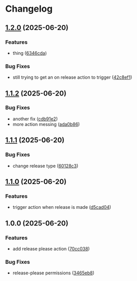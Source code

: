 # Changelog

## [1.2.0](https://github.com/Valken/testing-actions/compare/v1.1.2...v1.2.0) (2025-06-20)


### Features

* thing ([6346cda](https://github.com/Valken/testing-actions/commit/6346cdabb302af726a0a07e96b1c984460f7114f))


### Bug Fixes

* still trying to get an on release action to trigger ([42c8ef1](https://github.com/Valken/testing-actions/commit/42c8ef1528c6aaf563e221ec90d771b032b8566d))

## [1.1.2](https://github.com/Valken/testing-actions/compare/v1.1.1...v1.1.2) (2025-06-20)


### Bug Fixes

* another fix ([cdb91e2](https://github.com/Valken/testing-actions/commit/cdb91e2b8fa35cbb2609dfb91f9c4f0eaea7e901))
* more action messing ([ada0b86](https://github.com/Valken/testing-actions/commit/ada0b860c2d8082a132fac43321ebf7620838946))

## [1.1.1](https://github.com/Valken/testing-actions/compare/v1.1.0...v1.1.1) (2025-06-20)


### Bug Fixes

* change release type ([60128c3](https://github.com/Valken/testing-actions/commit/60128c3afab649d0d5f6403c31b5b0cbf9d75471))

## [1.1.0](https://github.com/Valken/testing-actions/compare/v1.0.0...v1.1.0) (2025-06-20)


### Features

* trigger action when release is made ([d5cad04](https://github.com/Valken/testing-actions/commit/d5cad047c33404ba81544c27dd7fec8ba8150101))

## 1.0.0 (2025-06-20)


### Features

* add release please action ([70cc038](https://github.com/Valken/testing-actions/commit/70cc038bc0e70db50bfc8b309679fa4fc5483a4d))


### Bug Fixes

* release-please permissions ([3465eb8](https://github.com/Valken/testing-actions/commit/3465eb8e903011b8827d7ad1424e5856fe624d97))
